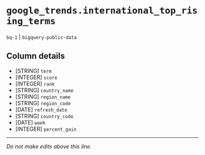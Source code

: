 # `google_trends.international_top_rising_terms`
`bq-1` | `bigquery-public-data`

## Column details
* [STRING]    `term`
* [INTEGER]   `score`
* [INTEGER]   `rank`
* [STRING]    `country_name`
* [STRING]    `region_name`
* [STRING]    `region_code`
* [DATE]      `refresh_date`
* [STRING]    `country_code`
* [DATE]      `week`
* [INTEGER]   `percent_gain`

-------------------------------------------------------------------------------
*Do not make edits above this line.*
